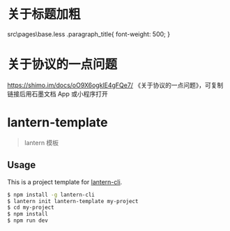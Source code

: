 # 关于标题加粗

src\pages\base.less 
.paragraph_title{
     font-weight: 500;
}

# 关于协议的一点问题
https://shimo.im/docs/oO9X6ogklE4gFQe7/ 《关于协议的一点问题》，可复制链接后用石墨文档 App 或小程序打开
# lantern-template

> lantern 模板 

## Usage

This is a project template for [lantern-cli](https://github.com/ssfe-team/lantern-cli).

``` bash
$ npm install -g lantern-cli
$ lantern init lantern-template my-project
$ cd my-project
$ npm install
$ npm run dev
```

